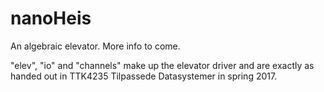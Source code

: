 # nanoHeis
An algebraic elevator.
More info to come.

"elev", "io" and "channels" make up the elevator driver and are exactly as handed out in TTK4235 Tilpassede Datasystemer in spring 2017.
